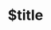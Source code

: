---
title: $title
second_title: Aspose.PUB untuk Referensi .NET API
description: $description
type: docs
weight: $weight
url: /id/net/$ref/
---